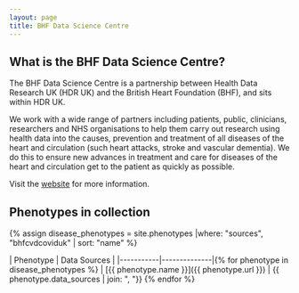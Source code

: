 ```yaml
---
layout: page
title: BHF Data Science Centre
---
```


## What is the BHF Data Science Centre?

The BHF Data Science Centre is a partnership between Health Data Research UK (HDR UK) and the British Heart Foundation (BHF), and sits within HDR UK.

We work with a wide range of partners including patients, public, clinicians, researchers and NHS organisations to help them carry out research using health data into the causes, prevention and treatment of all diseases of the heart and circulation (such heart attacks, stroke and vascular dementia). We do this to ensure new advances in treatment and care for diseases of the heart and circulation get to the patient as quickly as possible.

Visit the [website](https://www.hdruk.ac.uk/helping-with-health-data/bhf-data-science-centre/) for more information.

## Phenotypes in collection

{% assign disease_phenotypes = site.phenotypes |where: "sources", "bhfcvdcoviduk" | sort: "name" %}

| Phenotype | Data Sources |
|-----------|--------------|{% for phenotype in disease_phenotypes %}
| [{{ phenotype.name }}]({{ phenotype.url }}) | {{ phenotype.data_sources | join: ", "}} {% endfor %}